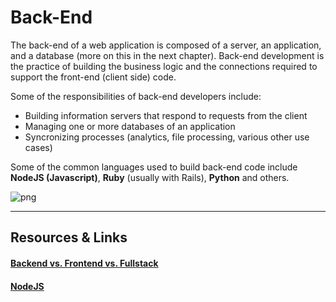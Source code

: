 # Back-End

The back-end of a web application is composed of a server, an application, and a database (more on this in the next chapter). Back-end development is the practice of building the business logic and the connections required to support the front-end (client side) code.

Some of the responsibilities of back-end developers include:
- Building information servers that respond to requests from the client
- Managing one or more databases of an application
- Syncronizing processes (analytics, file processing, various other use cases)

Some of the common languages used to build back-end code include __NodeJS (Javascript)__, __Ruby__ (usually with Rails), __Python__ and others.

![png](https://cl.ly/2X2d1K2c1j2G/Image%202016-09-19%20at%2010.03.24%20PM.png "backend_logos")


----

## Resources & Links

#### [Backend vs. Frontend vs. Fullstack](http://blog.udacity.com/2014/12/front-end-vs-back-end-vs-full-stack-web-developers.html)

#### [NodeJS](https://nodejs.org/en/)

